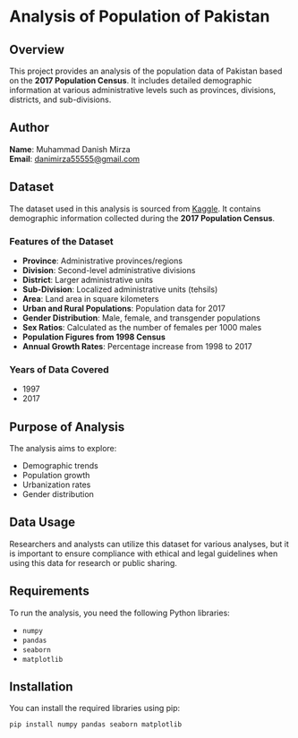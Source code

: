 # Analysis of Population of Pakistan

## Overview

This project provides an analysis of the population data of Pakistan based on the **2017 Population Census**. It includes detailed demographic information at various administrative levels such as provinces, divisions, districts, and sub-divisions.

## Author

**Name**: Muhammad Danish Mirza  
**Email**: [danimirza55555@gmail.com](mailto:danimirza55555@gmail.com)

## Dataset

The dataset used in this analysis is sourced from [Kaggle](https://www.kaggle.com/datasets/mabdullahsajid/population-of-pakistan-dataset). It contains demographic information collected during the **2017 Population Census**.

### Features of the Dataset

- **Province**: Administrative provinces/regions
- **Division**: Second-level administrative divisions
- **District**: Larger administrative units
- **Sub-Division**: Localized administrative units (tehsils)
- **Area**: Land area in square kilometers
- **Urban and Rural Populations**: Population data for 2017
- **Gender Distribution**: Male, female, and transgender populations
- **Sex Ratios**: Calculated as the number of females per 1000 males
- **Population Figures from 1998 Census**
- **Annual Growth Rates**: Percentage increase from 1998 to 2017

### Years of Data Covered

- 1997
- 2017

## Purpose of Analysis

The analysis aims to explore:

- Demographic trends
- Population growth
- Urbanization rates
- Gender distribution

## Data Usage

Researchers and analysts can utilize this dataset for various analyses, but it is important to ensure compliance with ethical and legal guidelines when using this data for research or public sharing.

## Requirements

To run the analysis, you need the following Python libraries:

- `numpy`
- `pandas`
- `seaborn`
- `matplotlib`

## Installation

You can install the required libraries using pip:

```bash
pip install numpy pandas seaborn matplotlib
